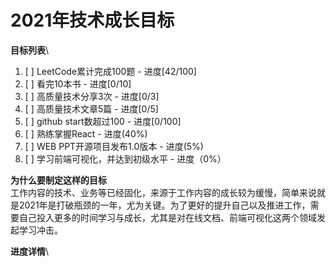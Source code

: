 # 2021年技术成长目标

**目标列表**\
1. [ ] LeetCode累计完成100题 - 进度[42/100]
2. [ ] 看完10本书 - 进度[0/10]
3. [ ] 高质量技术分享3次 - 进度[0/3]
4. [ ] 高质量技术文章5篇 - 进度[0/5]
5. [ ] github start数超过100 - 进度[0/100]
6. [ ] 熟练掌握React - 进度(40%)
7. [ ] WEB PPT开源项目发布1.0版本 - 进度(5%)
8. [ ] 学习前端可视化，并达到初级水平 - 进度（0%）

**为什么要制定这样的目标**\
  工作内容的技术、业务等已经固化，来源于工作内容的成长较为缓慢，简单来说就是2021年是打破瓶颈的一年，尤为关键。为了更好的提升自己以及推进工作，需要自己投入更多的时间学习与成长，尤其是对在线文档、前端可视化这两个领域发起学习冲击。
  
**进度详情**\

